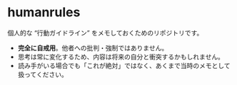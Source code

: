 # humanrules

個人的な “行動ガイドライン” をメモしておくためのリポジトリです。  
- **完全に自戒用**。他者への批判・強制ではありません。  
- 思考は常に変化するため、内容は将来の自分と衝突するかもしれません。  
- 読み手がいる場合でも「これが絶対」ではなく、あくまで当時のメモとして扱ってください。

